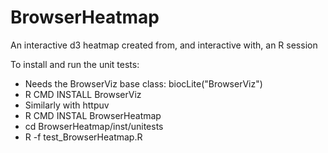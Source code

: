 # BrowserHeatmap
An interactive d3  heatmap created from, and interactive with, an R session

To install and run the unit tests:

*  Needs the BrowserViz base class: biocLite("BrowserViz")
*  R CMD INSTALL BrowserViz
*  Similarly with httpuv
*  R CMD INSTAL BrowserHeatmap
*  cd BrowserHeatmap/inst/unitests
*  R -f test_BrowserHeatmap.R 


